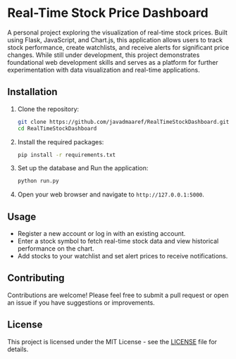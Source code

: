 # Real-Time Stock Price Dashboard

A personal project exploring the visualization of real-time stock prices. Built using Flask, JavaScript, and Chart.js, this application allows users to track stock performance, create watchlists, and receive alerts for significant price changes. While still under development, this project demonstrates foundational web development skills and serves as a platform for further experimentation with data visualization and real-time applications.

## Installation

1. Clone the repository:
   ```bash
   git clone https://github.com/javadmaaref/RealTimeStockDashboard.git
   cd RealTimeStockDashboard
   ```

2. Install the required packages:
   ```bash
   pip install -r requirements.txt
   ```

3. Set up the database and Run the application:
   ```bash
   python run.py
   ```

4. Open your web browser and navigate to `http://127.0.0.1:5000`.

## Usage

- Register a new account or log in with an existing account.
- Enter a stock symbol to fetch real-time stock data and view historical performance on the chart.
- Add stocks to your watchlist and set alert prices to receive notifications.

## Contributing

Contributions are welcome! Please feel free to submit a pull request or open an issue if you have suggestions or improvements.

## License

This project is licensed under the MIT License - see the [LICENSE](LICENSE) file for details.

```
